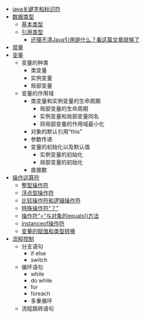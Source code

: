   * [java关键字和标识符](https://github.com/stevenli91748/JAVA-Architecture/blob/master/Java%20fundamental/Java中50个关键字.md)
  * [数据类型](#数据类型)
    * [基本类型](#基本类型)
    * [引用类型](#引用类型)
      * [还理不清Java引用是什么？看这篇文章就够了](https://juejin.im/post/5c7c77f5f265da2db156365f)
  * [常量](#常量)
  * [变量](#变量)
    * 变量的种类
      * 类变量
      * 实例变量
      * 局部变量
    * 变量的作用域
      * 类变量和实例变量的生命周期
        * 局部变量的生命周期
        * 实例变量和局部变量同名
        * 将局部变量的作用域最小化
      * 对象的默认引用“this”
      * 参数传递
      * 变量的初始化以及默认值
        * 实例变量的初始化
        * 局部变量的初始化
      * 直接数
  * [操作运算符](#操作运算符)
    * [整型操作符](#整型操作符)
    * [浮点型操作符](#浮点型操作符)
    * [比较操作符和逻辑操作符](#比较操作符和逻辑操作符)
    * [特殊操作符“？”](#特殊操作符“？”)
    * [操作符“=”与对象的equals()方法](#操作符“=”与对象的equals()方法)
    * [instanceof操作符](#instanceof操作符)
    * [变量的赋值和类型转换](#变量的赋值和类型转换)
  * [流程控制](#流程控制)
    * 分支语句
      * if else
      * switch
    * 循环语句
      * while
      * do while
      * for
      * foreach
      * 多重循环
    * 流程跳转语句
